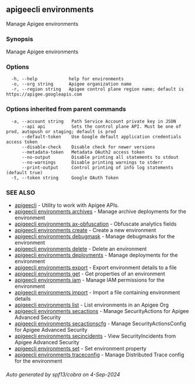 ## apigeecli environments

Manage Apigee environments

### Synopsis

Manage Apigee environments

### Options

```
  -h, --help            help for environments
  -o, --org string      Apigee organization name
  -r, --region string   Apigee control plane region name; default is https://apigee.googleapis.com
```

### Options inherited from parent commands

```
  -a, --account string   Path Service Account private key in JSON
      --api api          Sets the control plane API. Must be one of prod, autopush or staging; default is prod
      --default-token    Use Google default application credentials access token
      --disable-check    Disable check for newer versions
      --metadata-token   Metadata OAuth2 access token
      --no-output        Disable printing all statements to stdout
      --no-warnings      Disable printing warnings to stderr
      --print-output     Control printing of info log statements (default true)
  -t, --token string     Google OAuth Token
```

### SEE ALSO

* [apigeecli](apigeecli.md)	 - Utility to work with Apigee APIs.
* [apigeecli environments archives](apigeecli_environments_archives.md)	 - Manage archive deployments for the environment
* [apigeecli environments ax-obfuscation](apigeecli_environments_ax-obfuscation.md)	 - Obfuscate analytics fields
* [apigeecli environments create](apigeecli_environments_create.md)	 - Create a new environment
* [apigeecli environments debugmask](apigeecli_environments_debugmask.md)	 - Manage debugmasks for the environment
* [apigeecli environments delete](apigeecli_environments_delete.md)	 - Delete an environment
* [apigeecli environments deployments](apigeecli_environments_deployments.md)	 - Manage deployments for the environment
* [apigeecli environments export](apigeecli_environments_export.md)	 - Export environment details to a file
* [apigeecli environments get](apigeecli_environments_get.md)	 - Get properties of an environment
* [apigeecli environments iam](apigeecli_environments_iam.md)	 - Manage IAM permissions for the environment
* [apigeecli environments import](apigeecli_environments_import.md)	 - Import a file containing environment details
* [apigeecli environments list](apigeecli_environments_list.md)	 - List environments in an Apigee Org
* [apigeecli environments secactions](apigeecli_environments_secactions.md)	 - Manage SecurityActions for Apigee Advanced Security
* [apigeecli environments secactionscfg](apigeecli_environments_secactionscfg.md)	 - Manage SecurityActionsConfig for Apigee Advanced Security
* [apigeecli environments secincidents](apigeecli_environments_secincidents.md)	 - View SecurityIncidents from Apigee Advanced Security
* [apigeecli environments set](apigeecli_environments_set.md)	 - Set environment property
* [apigeecli environments traceconfig](apigeecli_environments_traceconfig.md)	 - Manage Distributed Trace config for the environment

###### Auto generated by spf13/cobra on 4-Sep-2024
